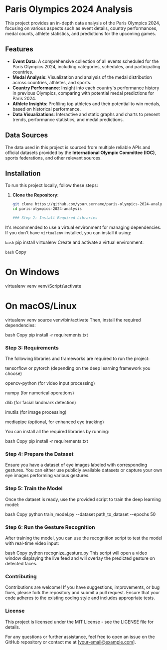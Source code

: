 # Paris Olympics 2024 Analysis

This project provides an in-depth data analysis of the Paris Olympics 2024, focusing on various aspects such as event details, country performances, medal counts, athlete statistics, and predictions for the upcoming games.

## Features

- **Event Data**: A comprehensive collection of all events scheduled for the Paris Olympics 2024, including categories, schedules, and participating countries.
- **Medal Analysis**: Visualization and analysis of the medal distribution across countries, athletes, and sports.
- **Country Performance**: Insight into each country's performance history in previous Olympics, comparing with potential medal predictions for Paris 2024.
- **Athlete Insights**: Profiling top athletes and their potential to win medals, based on historical performance.
- **Data Visualizations**: Interactive and static graphs and charts to present trends, performance statistics, and medal predictions.

## Data Sources

The data used in this project is sourced from multiple reliable APIs and official datasets provided by the **International Olympic Committee (IOC)**, sports federations, and other relevant sources.

## Installation

To run this project locally, follow these steps:

1. **Clone the Repository**:

   ```bash
   git clone https://github.com/yourusername/paris-olympics-2024-analysis.git
   cd paris-olympics-2024-analysis

   ### Step 2: Install Required Libraries

It's recommended to use a virtual environment for managing dependencies. If you don't have `virtualenv` installed, you can install it using:

```bash```
pip install virtualenv
Create and activate a virtual environment:

```bash```
Copy
# On Windows
virtualenv venv
venv\Scripts\activate

# On macOS/Linux
virtualenv venv
source venv/bin/activate
Then, install the required dependencies:

bash
Copy
pip install -r requirements.txt
 ### Step 3: Requirements
The following libraries and frameworks are required to run the project:

tensorflow or pytorch (depending on the deep learning framework you choose)

opencv-python (for video input processing)

numpy (for numerical operations)

dlib (for facial landmark detection)

imutils (for image processing)

mediapipe (optional, for enhanced eye tracking)

You can install all the required libraries by running:

bash
Copy
pip install -r requirements.txt
 ### Step 4: Prepare the Dataset
Ensure you have a dataset of eye images labeled with corresponding gestures. You can either use publicly available datasets or capture your own eye images performing various gestures.

 ### Step 5: Train the Model
Once the dataset is ready, use the provided script to train the deep learning model:

bash
Copy
python train_model.py --dataset path_to_dataset --epochs 50
 ### Step 6: Run the Gesture Recognition
After training the model, you can use the recognition script to test the model with real-time video input:

bash
Copy
python recognize_gesture.py
This script will open a video window displaying the live feed and will overlay the predicted gesture on detected faces.

 ### Contributing
Contributions are welcome! If you have suggestions, improvements, or bug fixes, please fork the repository and submit a pull request. Ensure that your code adheres to the existing coding style and includes appropriate tests.

 ### License
This project is licensed under the MIT License - see the LICENSE file for details.

For any questions or further assistance, feel free to open an issue on the GitHub repository or contact me at [your-email@example.com].
